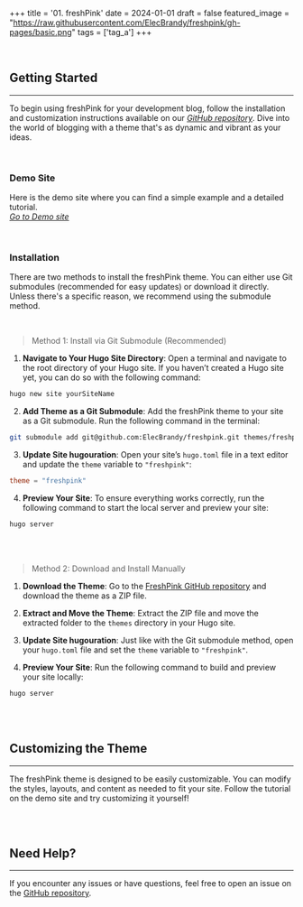 +++
title = '01. freshPink'
date = 2024-01-01
draft = false
featured_image = "https://raw.githubusercontent.com/ElecBrandy/freshpink/gh-pages/basic.png"
tags = ['tag_a']
+++

<br>

## Getting Started
____

To begin using freshPink for your development blog, follow the installation and customization instructions available on our [_GitHub repository_](https://github.com/your-repo/freshpink-hugo-theme). Dive into the world of blogging with a theme that's as dynamic and vibrant as your ideas.

<br>

### Demo Site
Here is the demo site where you can find a simple example and a detailed tutorial.  
[_Go to Demo site_](https://elecbrandy.github.io/freshpink/)

<br>

### Installation
There are two methods to install the freshPink theme. You can either use Git submodules (recommended for easy updates) or download it directly. Unless there's a specific reason, we recommend using the submodule method.  

<br>

> Method 1: Install via Git Submodule (Recommended)

1. **Navigate to Your Hugo Site Directory**:
   Open a terminal and navigate to the root directory of your Hugo site. If you haven’t created a Hugo site yet, you can do so with the following command:

```bash
hugo new site yourSiteName
```

2. **Add Theme as a Git Submodule**:
   Add the freshPink theme to your site as a Git submodule. Run the following command in the terminal:

```bash
git submodule add git@github.com:ElecBrandy/freshpink.git themes/freshpink
```

3. **Update Site hugouration**:
   Open your site’s `hugo.toml` file in a text editor and update the `theme` variable to `"freshpink"`:

```toml
theme = "freshpink"
```

4. **Preview Your Site**:
   To ensure everything works correctly, run the following command to start the local server and preview your site:

```bash
hugo server
```

<br>
<br>

> Method 2: Download and Install Manually

1. **Download the Theme**:
   Go to the [FreshPink GitHub repository](https://github.com/ElecBrandy/freshpink) and download the theme as a ZIP file.

2. **Extract and Move the Theme**:
   Extract the ZIP file and move the extracted folder to the `themes` directory in your Hugo site.

3. **Update Site hugouration**:
   Just like with the Git submodule method, open your `hugo.toml` file and set the `theme` variable to `"freshpink"`.

4. **Preview Your Site**:
   Run the following command to build and preview your site locally:

```bash
hugo server
```

<br>
<br>

## Customizing the Theme
____
The freshPink theme is designed to be easily customizable. You can modify the styles, layouts, and content as needed to fit your site. Follow the tutorial on the demo site and try customizing it yourself!

<br>
<br>

## Need Help?
____
If you encounter any issues or have questions, feel free to open an issue on the [GitHub repository](https://github.com/ElecBrandy/freshpink/issues).

<br>
<br>

